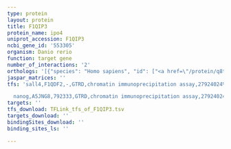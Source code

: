 ```yaml
---
type: protein
layout: protein
title: F1QIP3
protein_name: ipo4
uniprot_accession: F1QIP3
ncbi_gene_id: '553305'
organism: Danio rerio
function: target gene
number_of_interactions: '2'
orthologs: '[{"species": "Homo sapiens", "id": ["<a href=\"/protein/q8tex9\">Q8TEX9</a>"]}, {"species": "Mus musculus", "id": ["<a href=\"/protein/q8vi75\">Q8VI75</a>"]}, {"species": "Rattus norvegicus", "id": ["<a href=\"/protein/d4a2d7\">D4A2D7</a>"]}, {"species": "Drosophila melanogaster", "id": ["M9PFW8", "<a href=\"/protein/m9pfr8\">M9PFR8</a>"]}, {"species": "Saccharomyces cerevisiae", "id": ["<a href=\"/protein/p40069\">P40069</a>"]}]'
jaspar_matrices: ''
tfs: 'sall4,F1QDF2,-,GTRD,chromatin immunoprecipitation assay,27924024%5Buid%5D,No

  nanog,A5JNG8,792333,GTRD,chromatin immunoprecipitation assay,27924024%5Buid%5D,No'
targets: ''
tfs_download: TFLink_tfs_of_F1QIP3.tsv
targets_download: ''
bindingSites_download: ''
binding_sites_ls: ''

---
```

